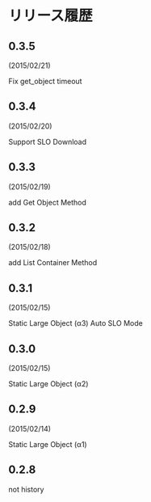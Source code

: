 # リリース履歴

## 0.3.5

(2015/02/21)

Fix get_object timeout

## 0.3.4

(2015/02/20)

Support SLO Download

## 0.3.3

(2015/02/19)

add Get Object Method

## 0.3.2

(2015/02/18)

add List Container Method

## 0.3.1

(2015/02/15)

Static Large Object (α3)
Auto SLO Mode

## 0.3.0

(2015/02/15)

Static Large Object (α2)

## 0.2.9

(2015/02/14)

Static Large Object (α1)

## 0.2.8

not history